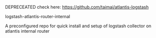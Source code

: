 DEPRECEATED check here: https://github.com/taimai/atlantis-logstash


logstash-atlantis-router-internal


A preconfigured repo for quick install and setup of logstash collector
on atlantis internal router
